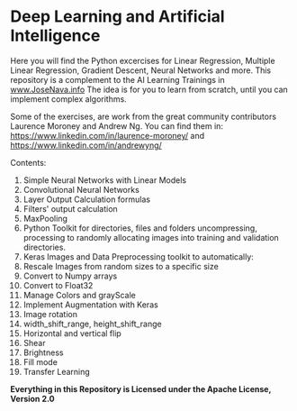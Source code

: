 # Deep Learning and Artificial Intelligence
Here you will find the Python excercises for Linear Regression, Multiple Linear Regression, Gradient Descent, Neural Networks and more.
This repository is a complement to the AI Learning Trainings in www.JoseNava.info The idea is for you to learn from scratch, until you 
can implement complex algorithms.

Some of the exercises, are work from the great community contributors Laurence Moroney and Andrew Ng. You can find them in: https://www.linkedin.com/in/laurence-moroney/ and https://www.linkedin.com/in/andrewyng/

Contents:
1. Simple Neural Networks with Linear Models
2. Convolutional Neural Networks
  1. Layer Output Calculation formulas
  2. Filters' output calculation
  3. MaxPooling
3. Python Toolkit for directories, files and folders uncompressing, processing to randomly allocating images into training and validation directories.
4. Keras Images and Data Preprocessing toolkit to automatically:
  1. Rescale Images from random sizes to a specific size
  2. Convert to Numpy arrays
  3. Convert to Float32
  4. Manage Colors and grayScale
5. Implement Augmentation with Keras
  1. Image rotation
  2. width_shift_range, height_shift_range
  3. Horizontal and vertical flip
  4. Shear
  5. Brightness
  6. Fill mode
6. Transfer Learning
  

**Everything in this Repository is Licensed under the Apache License, Version 2.0**
